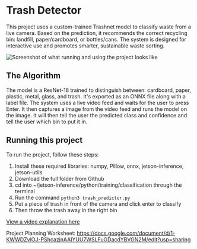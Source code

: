 # Trash Detector

This project uses a custom-trained Trashnet model to classify waste from a live camera. Based on the prediction, it recommends the correct recycling bin: landfill, paper/cardboard, or bottles/cans. The system is designed for interactive use and promotes smarter, sustainable waste sorting.

![Screenshot of what running and using the project looks like](https://github.com/user-attachments/assets/99fd6f1b-dc85-4429-93c4-88cde33b9805)

## The Algorithm

The model is a ResNet-18 trained to distinguish between: cardboard, paper, plastic, metal, glass, and trash. It's exported as an ONNX file along with a label file. The system uses a live video feed and waits for the user to press Enter. It then captures a image from the video feed and runs the model on the image. It will then tell the user the predicted class and confidence and tell the user which bin to put it in.

## Running this project

To run the project, follow these steps:
1. Install these required libraries: numpy, Pillow, onnx, jetson-inference, jetson-utils
2. Download the full folder from Github
3. cd into ~/jetson-inference/python/training/classification through the terminal
4. Run the command `python3 trash_predictor.py`
5. Put a piece of trash in front of the camera and click enter to classify
6. Then throw the trash away in the right bin

[View a video explanation here](https://drive.google.com/file/d/1UHNK6GOIFCyZuPFm-b7mDBqEtxLwtmn8/view?usp=sharing)

Project Planning Worksheet: https://docs.google.com/document/d/1-KWWDZvlOJ-PShcazjnAAIYUU7WSLFuGDacdYBVGN2M/edit?usp=sharing
